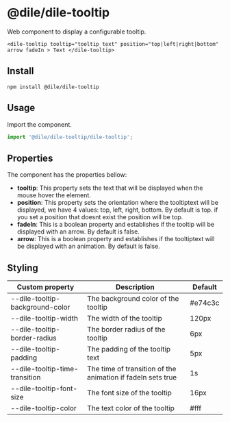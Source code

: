 # @dile/dile-tooltip

Web component to display a configurable tooltip.

```
<dile-tooltip tooltip="tooltip text" position="top|left|right|bottom" arrow fadeIn > Text </dile-tooltip>
```

## Install

```
npm install @dile/dile-tooltip
```
## Usage

Import the component.

```javascript
import '@dile/dile-tooltip/dile-tooltip';
```

## Properties

The component has the properties bellow:

- **tooltip**: This property sets the text that will be displayed when the mouse hover the element.
- **position**: This property sets the orientation where the tooltiptext will be displayed, we have 4 values: top, left, right, bottom. By default is top. if you set
a position that doesnt exist the position will be top.
- **fadeIn**: This is a boolean property and establishes if the tooltip will be displayed with an arrow. By default is false.
- **arrow**: This is a boolean property and establishes if the tooltiptext will be displayed with an animation. By default is false.

## Styling

Custom property | Description | Default
----------------|-------------|---------
--dile-tooltip-background-color | The background color of the tooltip | #e74c3c
--dile-tooltip-width | The width of the tooltip | 120px
--dile-tooltip-border-radius | The border radius of the tooltip | 6px
--dile-tooltip-padding | The padding of the tooltip text | 5px
--dile-tooltip-time-transition | The time of transition of the animation if fadeIn sets true | 1s
--dile-tooltip-font-size | The font size of the tooltip | 16px
--dile-tooltip-color | The text color of the tooltip | #fff

